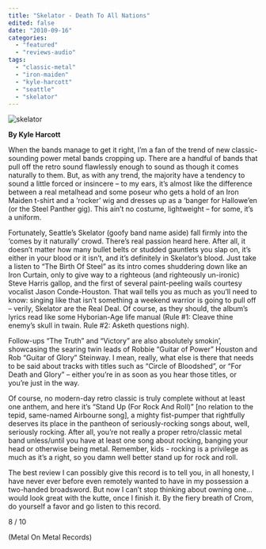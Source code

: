 ```yaml
---
title: "Skelator - Death To All Nations"
edited: false
date: "2010-09-16"
categories:
  - "featured"
  - "reviews-audio"
tags:
  - "classic-metal"
  - "iron-maiden"
  - "kyle-harcott"
  - "seattle"
  - "skelator"
---
```


![](http://www.hellbound.ca/wp-content/uploads/2010/09/skelator.jpg "skelator")

**By Kyle Harcott**

When the bands manage to get it right, I’m a fan of the trend of new classic-sounding power metal bands cropping up. There are a handful of bands that pull off the retro sound flawlessly enough to sound as though it comes naturally to them. But, as with any trend, the majority have a tendency to sound a little forced or insincere – to my ears, it’s almost like the difference between a real metalhead and some poseur who gets a hold of an Iron Maiden t-shirt and a ‘rocker’ wig and dresses up as a ‘banger for Hallowe’en (or the Steel Panther gig). This ain’t no costume, lightweight – for some, it’s a uniform.

Fortunately, Seattle’s Skelator (goofy band name aside) fall firmly into the ‘comes by it naturally’ crowd. There’s real passion heard here. After all, it doesn’t matter how many bullet belts or studded gauntlets you slap on, it’s either in your blood or it isn’t, and it’s definitely in Skelator’s blood. Just take a listen to “The Birth Of Steel” as its intro comes shuddering down like an Iron Curtain, only to give way to a righteous (and righteously un-ironic) Steve Harris gallop, and the first of several paint-peeling wails courtesy vocalist Jason Conde-Houston. That wail tells you as much as you’ll need to know: singing like that isn’t something a weekend warrior is going to pull off – verily, Skelator are the Real Deal. Of course, as they should, the album’s lyrics read like some Hyborian-Age life manual (Rule #1: Cleave thine enemy’s skull in twain. Rule #2: Asketh questions nigh).

Follow-ups “The Truth” and “Victory” are also absolutely smokin’, showcasing the searing twin leads of Robbie “Guitar of Power” Houston and Rob “Guitar of Glory” Steinway. I mean, really, what else is there that needs to be said about tracks with titles such as “Circle of Bloodshed”, or “For Death and Glory” – either you’re in as soon as you hear those titles, or you’re just in the way.

Of course, no modern-day retro classic is truly complete without at least one anthem, and here it’s “Stand Up (For Rock And Roll)” \[no relation to the tepid, same-named Airbourne song\], a mighty fist-pumper that rightfully deserves its place in the pantheon of seriously-rocking songs about, well, seriously rocking. After all, you’re not really a proper retro/classic metal band unless/until you have at least one song about rocking, banging your head or otherwise being metal. Remember, kids - rocking is a privilege as much as it’s a right, so you damn well better stand up for rock and roll.

The best review I can possibly give this record is to tell you, in all honesty, I have never ever before even remotely wanted to have in my possession a two-handed broadsword. But now I can’t stop thinking about owning one… would look great with the kutte, once I finish it. By the fiery breath of Crom, do yourself a favor and go listen to this record.

8 / 10

(Metal On Metal Records)
